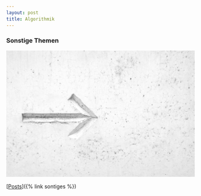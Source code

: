 ```yaml
---
layout: post
title: Algorithmik
---
```


### Sonstige Themen

![My helpful screenshot](/public/pictures/sonstiges.jpg)

[<ins>Posts</ins>]({% link sontiges %})